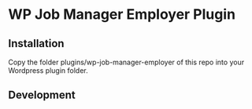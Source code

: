 # WP Job Manager Employer Plugin

## Installation

Copy the folder plugins/wp-job-manager-employer of this repo into your Wordpress plugin folder.

## Development

